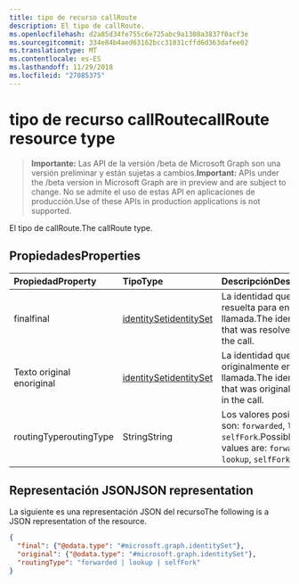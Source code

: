 ```yaml
---
title: tipo de recurso callRoute
description: El tipo de callRoute.
ms.openlocfilehash: d2a85d34fe755c6e725abc9a1308a3837f0acf3e
ms.sourcegitcommit: 334e84b4aed63162bcc31831cffd6d363dafee02
ms.translationtype: MT
ms.contentlocale: es-ES
ms.lasthandoff: 11/29/2018
ms.locfileid: "27085375"
---
```

# <a name="callroute-resource-type"></a><span data-ttu-id="6338b-103">tipo de recurso callRoute</span><span class="sxs-lookup"><span data-stu-id="6338b-103">callRoute resource type</span></span>

> <span data-ttu-id="6338b-104">**Importante:** Las API de la versión /beta de Microsoft Graph son una versión preliminar y están sujetas a cambios.</span><span class="sxs-lookup"><span data-stu-id="6338b-104">**Important:** APIs under the /beta version in Microsoft Graph are in preview and are subject to change.</span></span> <span data-ttu-id="6338b-105">No se admite el uso de estas API en aplicaciones de producción.</span><span class="sxs-lookup"><span data-stu-id="6338b-105">Use of these APIs in production applications is not supported.</span></span>

<span data-ttu-id="6338b-106">El tipo de callRoute.</span><span class="sxs-lookup"><span data-stu-id="6338b-106">The callRoute type.</span></span>

## <a name="properties"></a><span data-ttu-id="6338b-107">Propiedades</span><span class="sxs-lookup"><span data-stu-id="6338b-107">Properties</span></span>

| <span data-ttu-id="6338b-108">Propiedad</span><span class="sxs-lookup"><span data-stu-id="6338b-108">Property</span></span>            | <span data-ttu-id="6338b-109">Tipo</span><span class="sxs-lookup"><span data-stu-id="6338b-109">Type</span></span>                          | <span data-ttu-id="6338b-110">Descripción</span><span class="sxs-lookup"><span data-stu-id="6338b-110">Description</span></span>                                                  |
| :------------------ | :---------------------------- | :----------------------------------------------------------- |
| <span data-ttu-id="6338b-111">final</span><span class="sxs-lookup"><span data-stu-id="6338b-111">final</span></span>               | [<span data-ttu-id="6338b-112">identitySet</span><span class="sxs-lookup"><span data-stu-id="6338b-112">identitySet</span></span>](identityset.md) | <span data-ttu-id="6338b-113">La identidad que se ha resuelta para en la llamada.</span><span class="sxs-lookup"><span data-stu-id="6338b-113">The identity that was resolved to in the call.</span></span>               |
| <span data-ttu-id="6338b-114">Texto original en</span><span class="sxs-lookup"><span data-stu-id="6338b-114">original</span></span>            | [<span data-ttu-id="6338b-115">identitySet</span><span class="sxs-lookup"><span data-stu-id="6338b-115">identitySet</span></span>](identityset.md) | <span data-ttu-id="6338b-116">La identidad que se usó originalmente en la llamada.</span><span class="sxs-lookup"><span data-stu-id="6338b-116">The identity that was originally used in the call.</span></span>           |
| <span data-ttu-id="6338b-117">routingType</span><span class="sxs-lookup"><span data-stu-id="6338b-117">routingType</span></span>         | <span data-ttu-id="6338b-118">String</span><span class="sxs-lookup"><span data-stu-id="6338b-118">String</span></span>                        | <span data-ttu-id="6338b-119">Los valores posibles son: `forwarded`, `lookup` y `selfFork`.</span><span class="sxs-lookup"><span data-stu-id="6338b-119">Possible values are: `forwarded`, `lookup`, `selfFork`.</span></span>  |

## <a name="json-representation"></a><span data-ttu-id="6338b-120">Representación JSON</span><span class="sxs-lookup"><span data-stu-id="6338b-120">JSON representation</span></span>

<span data-ttu-id="6338b-121">La siguiente es una representación JSON del recurso</span><span class="sxs-lookup"><span data-stu-id="6338b-121">The following is a JSON representation of the resource.</span></span>

<!-- {
  "blockType": "resource",
  "optionalProperties": [

  ],
  "@odata.type": "microsoft.graph.callRoute"
}-->
```json
{
  "final": {"@odata.type": "#microsoft.graph.identitySet"},
  "original": {"@odata.type": "#microsoft.graph.identitySet"},
  "routingType": "forwarded | lookup | selfFork"
}
```
<!-- uuid: 8fcb5dbc-d5aa-4681-8e31-b001d5168d79
2015-10-25 14:57:30 UTC -->
<!-- {
  "type": "#page.annotation",
  "description": "callRoute resource",
  "keywords": "",
  "section": "documentation",
  "tocPath": ""
}-->
